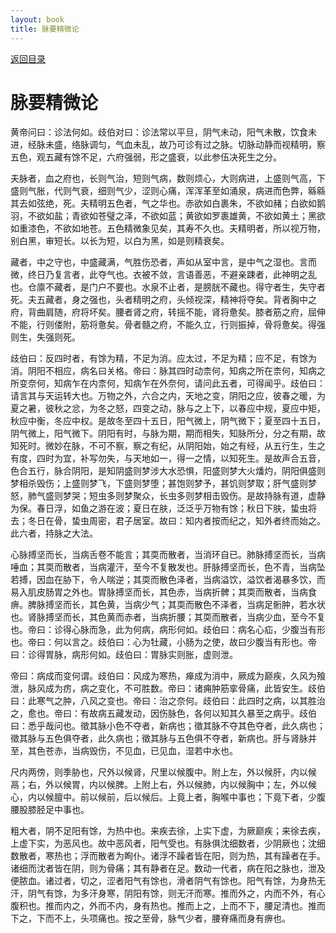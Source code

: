 ```yaml
---
layout: book
title: 脉要精微论
---
```


[返回目录](./)

# 脉要精微论

黄帝问曰：诊法何如。歧伯对曰：诊法常以平旦，阴气未动，阳气未散，饮食未进，经脉未盛，络脉调匀，气血未乱，故乃可诊有过之脉。切脉动静而视精明，察五色，观五藏有馀不足，六府强弱，形之盛衰，以此参伍决死生之分。

夫脉者，血之府也，长则气治，短则气病，数则烦心，大则病进，上盛则气高，下盛则气胀，代则气衰，细则气少，涩则心痛，浑浑革至如涌泉，病进而色弊，緜緜其去如弦绝，死。夫精明五色者，气之华也。赤欲如白裹朱，不欲如赭；白欲如鹅羽，不欲如盐；青欲如苍璧之泽，不欲如蓝；黄欲如罗裹雄黄，不欲如黄土；黑欲如重漆色，不欲如地苍。五色精微象见矣，其寿不久也。夫精明者，所以视万物，别白黑，审短长。以长为短，以白为黑，如是则精衰矣。

藏者，中之守也，中盛藏满，气胜伤恐者，声如从室中言，是中气之湿也。言而微，终日乃复言者，此夺气也。衣被不敛，言语善恶，不避亲踈者，此神明之乱也。仓廪不藏者，是门户不要也。水泉不止者，是膀胱不藏也。得守者生，失守者死。夫五藏者，身之强也，头者精明之府，头倾视深，精神将夺矣。背者胸中之府，背曲肩随，府将坏矣。腰者肾之府，转摇不能，肾将惫矣。膝者筋之府，屈伸不能，行则偻附，筋将惫矣。骨者髓之府，不能久立，行则振掉，骨将惫矣。得强则生，失强则死。

歧伯曰：反四时者，有馀为精，不足为消。应太过，不足为精；应不足，有馀为消。阴阳不相应，病名曰关格。帝曰：脉其四时动柰何，知病之所在柰何，知病之所变奈何，知病乍在内柰何，知病乍在外奈何，请问此五者，可得闻乎。歧伯曰：请言其与天运转大也。万物之外，六合之内，天地之变，阴阳之应，彼春之暖，为夏之暑，彼秋之忿，为冬之怒，四变之动，脉与之上下，以春应中规，夏应中矩，秋应中衡，冬应中权。是故冬至四十五日，阳气微上，阴气微下；夏至四十五日，阴气微上，阳气微下。阴阳有时，与脉为期，期而相失，知脉所分，分之有期，故知死时。微妙在脉，不可不察，察之有纪，从阴阳始，始之有经，从五行生，生之有度，四时为宜，补写勿失，与天地如一，得一之情，以知死生。是故声合五音，色合五行，脉合阴阳，是知阴盛则梦涉大水恐惧，阳盛则梦大火燔灼，阴阳俱盛则梦相杀毁伤；上盛则梦飞，下盛则梦堕；甚饱则梦予，甚饥则梦取；肝气盛则梦怒，肺气盛则梦哭；短虫多则梦聚众，长虫多则梦相击毁伤。是故持脉有道，虚静为保。春日浮，如鱼之游在波；夏日在肤，泛泛乎万物有馀；秋日下肤，蛰虫将去；冬日在骨，蛰虫周密，君子居室。故曰：知内者按而纪之，知外者终而始之。此六者，持脉之大法。

心脉搏坚而长，当病舌卷不能言；其耎而散者，当消环自已。肺脉搏坚而长，当病唾血；其耎而散者，当病灌汗，至今不复散发也。肝脉搏坚而长，色不青，当病坠若搏，因血在胁下，令人喘逆；其耎而散色泽者，当病溢饮，溢饮者渴暴多饮，而易入肌皮肠胃之外也。胃脉搏坚而长，其色赤，当病折髀；其耎而散者，当病食痹。脾脉搏坚而长，其色黄，当病少气；其耎而散色不泽者，当病足䯒肿，若水状也。肾脉搏坚而长，其色黄而赤者，当病折腰；其耎而散者，当病少血，至今不复也。帝曰：诊得心脉而急，此为何病，病形何如。歧伯曰：病名心疝，少腹当有形也。帝曰：何以言之。歧伯曰：心为牡藏，小肠为之使，故曰少腹当有形也。帝曰：诊得胃脉，病形何如。歧伯曰：胃脉实则胀，虚则泄。

帝曰：病成而变何谓。歧伯曰：风成为寒热，瘅成为消中，厥成为巅疾，久风为飱泄，脉风成为疠，病之变化，不可胜数。帝曰：诸痈肿筋挛骨痛，此皆安生。歧伯曰：此寒气之肿，八风之变也。帝曰：治之奈何。歧伯曰：此四时之病，以其胜治之，愈也。帝曰：有故病五藏发动，因伤脉色，各何以知其久暴至之病乎。歧伯曰：悉乎哉问也。徵其脉小色不夺者，新病也；徵其脉不夺其色夺者，此久病也；徵其脉与五色俱夺者，此久病也；徵其脉与五色俱不夺者，新病也。肝与肾脉并至，其色苍赤，当病毁伤，不见血，已见血，湿若中水也。

尺内两傍，则季胁也，尺外以候肾，尺里以候腹中。附上左，外以候肝，内以候鬲；右，外以候胃，内以候脾。上附上右，外以候肺，内以候胸中；左，外以候心，内以候膻中。前以候前，后以候后。上竟上者，胸喉中事也；下竟下者，少腹腰股膝胫足中事也。

粗大者，阴不足阳有馀，为热中也。来疾去徐，上实下虚，为厥巅疾；来徐去疾，上虚下实，为恶风也。故中恶风者，阳气受也。有脉俱沈细数者，少阴厥也；沈细数散者，寒热也；浮而散者为眴仆。诸浮不躁者皆在阳，则为热，其有躁者在手。诸细而沈者皆在阴，则为骨痛；其有静者在足。数动一代者，病在阳之脉也，泄及便脓血。诸过者，切之，涩者阳气有馀也，滑者阴气有馀也。阳气有馀，为身热无汗，阴气有馀，为多汗身寒，阴阳有馀，则无汗而寒。推而外之，内而不外，有心腹积也。推而内之，外而不内，身有热也。推而上之，上而不下，腰足清也。推而下之，下而不上，头项痛也。按之至骨，脉气少者，腰脊痛而身有痹也。

